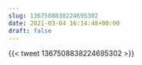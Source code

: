 ```yaml
---
slug: 1367508838224695302
date: 2021-03-04 16:14:48+00:00
draft: false
---
```


{{< tweet 1367508838224695302 >}}
